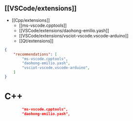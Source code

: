 ## [[VSCode/extensions]]

- [[Cpp/extensions]]
    - [[ms-vscode.cpptools]]
    - [[VSCode/extensions/daohong-emilio.yash]]
    - [[VSCode/extensions/vsciot-vscode.vscode-arduino]]
    - [[Qt/extensions]]

```json
{
    "recommendations": [
        "ms-vscode.cpptools",
        "daohong-emilio.yash",
        "vsciot-vscode.vscode-arduino",
    ]
}
```

# C++

```json
        "ms-vscode.cpptools",
        "daohong-emilio.yash",
```
